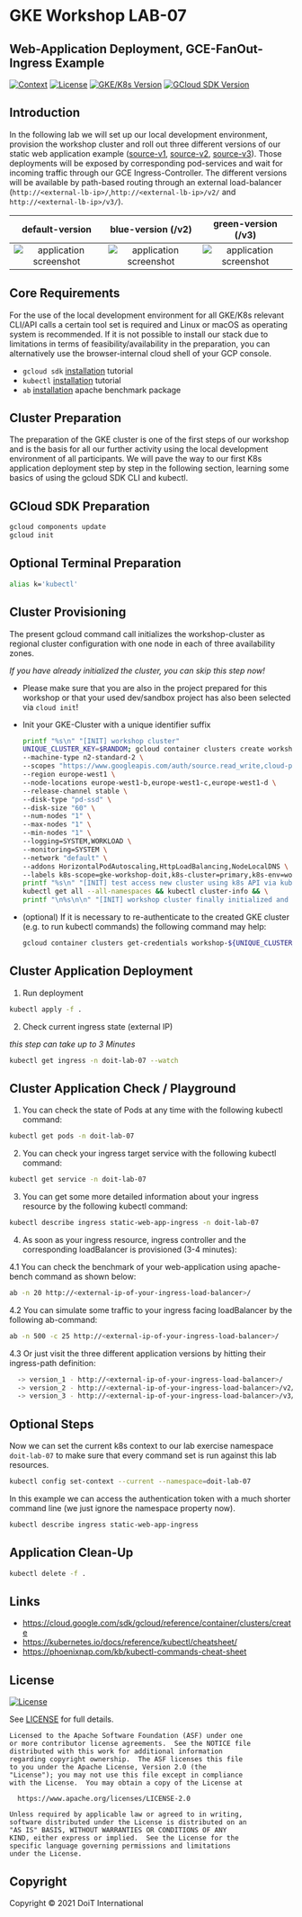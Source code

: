 # GKE Workshop LAB-07

## Web-Application Deployment, GCE-FanOut-Ingress Example

[![Context](https://img.shields.io/badge/GKE%20Fundamentals-1-blue.svg)](#)
[![License](https://img.shields.io/badge/License-Apache%202.0-blue.svg)](https://opensource.org/licenses/Apache-2.0)
[![GKE/K8s Version](https://img.shields.io/badge/k8s%20version-1.18.20-blue.svg)](#)
[![GCloud SDK Version](https://img.shields.io/badge/gcloud%20version-359.0.0-blue.svg)](#)

## Introduction

In the following lab we will set up our local development environment, provision the workshop cluster and roll out three different versions of our static web application example ([source-v1](https://github.com/doitintl/labs-web-app-static), [source-v2](https://github.com/doitintl/labs-web-app-static-blue), [source-v3](https://github.com/doitintl/labs-web-app-static-green)). Those deployments will be exposed by corresponding pod-services and wait for incoming traffic through our GCE Ingress-Controller. The different versions will be available by path-based routing through an external load-balancer (`http://<external-lb-ip>/`,`http://<external-lb-ip>/v2/` and `http://<external-lb-ip>/v3/`).

|                              default-version                               |                             blue-version (/v2)                             |                            green-version (/v3)                             |
| :------------------------------------------------------------------------: | :------------------------------------------------------------------------: | :------------------------------------------------------------------------: |
| ![application screenshot](../.github/media/lab-07-screenshot-small-v1.png) | ![application screenshot](../.github/media/lab-07-screenshot-small-v2.png) | ![application screenshot](../.github/media/lab-07-screenshot-small-v3.png) |

## Core Requirements

For the use of the local development environment for all GKE/K8s relevant CLI/API calls a certain tool set is required and Linux or macOS as operating system is recommended. If it is not possible to install our stack due to limitations in terms of feasibility/availability in the preparation, you can alternatively use the browser-internal cloud shell of your GCP console.

- `gcloud sdk` [installation](https://cloud.google.com/sdk/docs/install) tutorial
- `kubectl` [installation](https://kubernetes.io/docs/tasks/tools/) tutorial
- `ab` [installation](https://packages.debian.org/stretch/apache2-utils) apache benchmark package

## Cluster Preparation

The preparation of the GKE cluster is one of the first steps of our workshop and is the basis for all our further activity using the local development environment of all participants. We will pave the way to our first K8s application deployment step by step in the following section, learning some basics of using the gcloud SDK CLI and kubectl.

## GCloud SDK Preparation

```bash
gcloud components update
gcloud init
```

## Optional Terminal Preparation

```bash
alias k='kubectl'
```

## Cluster Provisioning

The present gcloud command call initializes the workshop-cluster as regional cluster configuration with one node in each of three availability zones.

_If you have already initialized the cluster, you can skip this step now!_

- Please make sure that you are also in the project prepared for this workshop or that your used dev/sandbox project has also been selected via `cloud init`!

- Init your GKE-Cluster with a unique identifier suffix

  ```bash
  printf "%s\n" "[INIT] workshop cluster"
  UNIQUE_CLUSTER_KEY=$RANDOM; gcloud container clusters create workshop-${UNIQUE_CLUSTER_KEY} \
  --machine-type n2-standard-2 \
  --scopes "https://www.googleapis.com/auth/source.read_write,cloud-platform" \
  --region europe-west1 \
  --node-locations europe-west1-b,europe-west1-c,europe-west1-d \
  --release-channel stable \
  --disk-type "pd-ssd" \
  --disk-size "60" \
  --num-nodes "1" \
  --max-nodes "1" \
  --min-nodes "1" \
  --logging=SYSTEM,WORKLOAD \
  --monitoring=SYSTEM \
  --network "default" \
  --addons HorizontalPodAutoscaling,HttpLoadBalancing,NodeLocalDNS \
  --labels k8s-scope=gke-workshop-doit,k8s-cluster=primary,k8s-env=workshop && \
  printf "%s\n" "[INIT] test access new cluster using k8s API via kubectl" \
  kubectl get all --all-namespaces && kubectl cluster-info && \
  printf "\n%s\n\n" "[INIT] workshop cluster finally initialized and available by ID -> [ workshop-${UNIQUE_CLUSTER_KEY} ] <-"
  ```

- (optional) If it is necessary to re-authenticate to the created GKE cluster (e.g. to run kubectl commands) the following command may help:

  ```bash
  gcloud container clusters get-credentials workshop-${UNIQUE_CLUSTER_KEY}
  ```

## Cluster Application Deployment

1. Run deployment

```bash
kubectl apply -f .
```

2. Check current ingress state (external IP)

_this step can take up to 3 Minutes_

```bash
kubectl get ingress -n doit-lab-07 --watch
```

## Cluster Application Check / Playground

1. You can check the state of Pods at any time with the following kubectl command:

```bash
kubectl get pods -n doit-lab-07
```

2. You can check your ingress target service with the following kubectl command:

```bash
kubectl get service -n doit-lab-07
```

3. You can get some more detailed information about your ingress resource by the following kubectl command:

```bash
kubectl describe ingress static-web-app-ingress -n doit-lab-07
```

4. As soon as your ingress resource, ingress controller and the corresponding loadBalancer is provisioned (3-4 minutes):

4.1 You can check the benchmark of your web-application using apache-bench command as shown below:

```bash
ab -n 20 http://<external-ip-of-your-ingress-load-balancer>/
```

4.2 You can simulate some traffic to your ingress facing loadBalancer by the following ab-command:

```bash
ab -n 500 -c 25 http://<external-ip-of-your-ingress-load-balancer>/
```

4.3 Or just visit the three different application versions by hitting their ingress-path definition:

```bash
  -> version_1 - http://<external-ip-of-your-ingress-load-balancer>/
  -> version_2 - http://<external-ip-of-your-ingress-load-balancer>/v2/
  -> version_3 - http://<external-ip-of-your-ingress-load-balancer>/v3/
```

## Optional Steps

Now we can set the current k8s context to our lab exercise namespace `doit-lab-07` to make sure that every command set is run against this lab resources.

```bash
kubectl config set-context --current --namespace=doit-lab-07
```

In this example we can access the authentication token with a much shorter command line (we just ignore the namespace property now).

```bash
kubectl describe ingress static-web-app-ingress
```

## Application Clean-Up

```bash
kubectl delete -f .
```

## Links

- https://cloud.google.com/sdk/gcloud/reference/container/clusters/create
- https://kubernetes.io/docs/reference/kubectl/cheatsheet/
- https://phoenixnap.com/kb/kubectl-commands-cheat-sheet

## License

[![License](https://img.shields.io/badge/License-Apache%202.0-blue.svg)](https://opensource.org/licenses/Apache-2.0)

See [LICENSE](LICENSE) for full details.

    Licensed to the Apache Software Foundation (ASF) under one
    or more contributor license agreements.  See the NOTICE file
    distributed with this work for additional information
    regarding copyright ownership.  The ASF licenses this file
    to you under the Apache License, Version 2.0 (the
    "License"); you may not use this file except in compliance
    with the License.  You may obtain a copy of the License at

      https://www.apache.org/licenses/LICENSE-2.0

    Unless required by applicable law or agreed to in writing,
    software distributed under the License is distributed on an
    "AS IS" BASIS, WITHOUT WARRANTIES OR CONDITIONS OF ANY
    KIND, either express or implied.  See the License for the
    specific language governing permissions and limitations
    under the License.

## Copyright

Copyright © 2021 DoiT International
